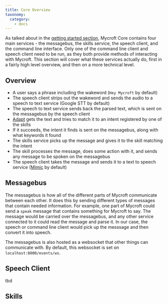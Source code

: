 ```yaml
---
title: Core Overview
taxonomy:
  category:
    - docs
---
```


As talked about in the [getting started section](), Mycroft Core contains four main services - 
the messagebus, the skills service, the speech client, and the command line interface. Only one 
of the command line client and speech client need to be run, as they both provide methods of interacting with Mycroft.
This section will cover what these services actually do, first in a fairly high level overview, and then on a more technical level.

## Overview

 - A user says a phrase including the wakeword (`Hey Mycroft` by default)
 - The speech client strips out the wakeword and sends the audio to a speech to text service (Google STT by default)
 - The speech to text service sends back the parsed text, which is sent on the messagebus by the speech client
 - [Adapt](https://adapt.mycroft.ai/) gets the text and tries to match it to an intent registered by one of the skills
 - If it succeeds, the intent it finds is sent on the messagebus, along with what keywords it found
 - The skills service picks up the message and gives it to the skill matching the intent
 - The skill processes the message, does some action with it, and sends any message to be spoken on the messagebus
 - The speech client takes the message and sends it to a text to speech service ([Mimic](https://mimic.mycroft.ai/) by default) 

## Messagebus

The messagebus is how all of the different parts of Mycroft communicate between each other. It does this by sending different
types of messages that contain needed information. For example, one part of Mycroft could send a `speak` message that contains
something for Mycroft to say. The message would be carried over the messagebus, and any other service connected to it could read
the message and parse it. In our case, the speech or command line client would pick up the messsage and then convert it into speech.

The messagebus is also hosted as a websocket that other things can communicate with. By default, this websocket is set on 
`localhost:8000/events/ws`.

## Speech Client

tbd

## Skills



